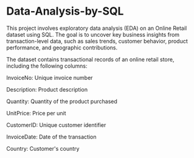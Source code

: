 # Data-Analysis-by-SQL
This project involves exploratory data analysis (EDA) on an Online Retail dataset using SQL. The goal is to uncover key business insights from transaction-level data, such as sales trends, customer behavior, product performance, and geographic contributions.

The dataset contains transactional records of an online retail store, including the following columns:

InvoiceNo: Unique invoice number

Description: Product description

Quantity: Quantity of the product purchased

UnitPrice: Price per unit

CustomerID: Unique customer identifier

InvoiceDate: Date of the transaction

Country: Customer's country
